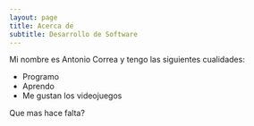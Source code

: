 ```yaml
---
layout: page
title: Acerca de
subtitle: Desarrollo de Software
---
```


Mi nombre es Antonio Correa y tengo las siguientes cualidades:

- Programo
- Aprendo
- Me gustan los videojuegos

Que mas hace falta?

